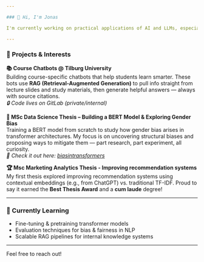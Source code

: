 ```yaml
---

### 👋 Hi, I'm Jonas

I'm currently working on practical applications of AI and LLMs, especially in education and NLP research.

---
```


### 🚀 Projects & Interests

**📚 Course Chatbots @ Tilburg University**  
Building course-specific chatbots that help students learn smarter. These bots use **RAG (Retrieval-Augmented Generation)** to pull info straight from lecture slides and study materials, then generate helpful answers — always with source citations.  
  _🔒 Code lives on GitLab (private/internal)_


**🧠 MSc Data Science Thesis – Building a BERT Model & Exploring Gender Bias**  
Training a BERT model from scratch to study how gender bias arises in transformer architectures. My focus is on uncovering structural biases and proposing ways to mitigate them — part research, part experiment, all curiosity.  
  _📁 Check it out here: [biasintransformers](https://github.com/KleinJonasUVT/biasintransformers)_  


**🏆 Msc Marketing Analytics Thesis - Improving recommendation systems**  
My first thesis explored improving recommendation systems using contextual embeddings (e.g., from ChatGPT) vs. traditional TF-IDF. Proud to say it earned the **Best Thesis Award** and a **cum laude** degree!

---

### 🔬 Currently Learning
- Fine-tuning & pretraining transformer models
- Evaluation techniques for bias & fairness in NLP
- Scalable RAG pipelines for internal knowledge systems

---

Feel free to reach out!
